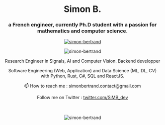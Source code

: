 <h1 align="center">Simon B.</h1>
<h3 align="center">a French engineer, currently Ph.D student with a passion for mathematics and computer science.</h3>


<p align="center"> <a href="https://github.com/Simon-Bertrand"><img src="https://github-profile-trophy.vercel.app/?username=simon-bertrand&theme=discord" alt="simon-bertrand" /></a> </p>

<p align="center"> <img src="https://komarev.com/ghpvc/?username=simon-bertrand&label=Profile%20views&color=0e75b6&style=flat" alt="simon-bertrand" /> </p>

<p align="center">Research Engineer in Signals, AI and Computer Vision. Backend developper</p>
<p align="center">Software Engineering (Web, Application) and Data Science (ML, DL, CV) with Python, Rust, C#, SQL and ReactJS.</p>
<p align="center">
📫 How to reach me : simonbertrand.contact@gmail.com </p>

<div align="center">Follow me on Twitter : <a href="https://twitter.com/SiMB_dev" title="Join me on Twitter">twitter.com/SiMB_dev</a></div>


<div align="center"><br /> <br />
<p><img src="https://github-readme-stats.vercel.app/api/top-langs?username=simon-bertrand&show_icons=true&locale=en&layout=compact" alt="simon-bertrand" /></p>
</div>



